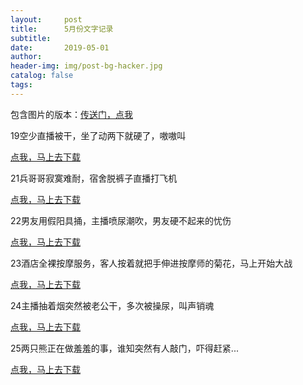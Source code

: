 ```yaml
---
layout:     post
title:      5月份文字记录
subtitle:   
date:       2019-05-01
author:     
header-img: img/post-bg-hacker.jpg
catalog: false
tags: 
---
```

包含图片的版本：[传送门，点我](https://zhibobb.github.io/2019/05/01/5%E6%9C%88%E4%BB%BD%E5%9B%BE%E7%89%87%E8%AE%B0%E5%BD%95/)

19空少直播被干，坐了动两下就硬了，嗷嗷叫

[点我，马上去下载](http://nullrefer.com/?http://u20283859.ctfile.net/fs/20283859-375191963)

21兵哥哥寂寞难耐，宿舍脱裤子直播打飞机

[点我，马上去下载](http://nullrefer.com/?http://u20283859.ctfile.net/fs/20283859-375393755)

22男友用假阳具捅，主播喷尿潮吹，男友硬不起来的忧伤

[点我，马上去下载](http://nullrefer.com/?http://u20283859.ctfile.net/fs/20283859-375421949)

23酒店全裸按摩服务，客人按着就把手伸进按摩师的菊花，马上开始大战

[点我，马上去下载](http://nullrefer.com/?http://u20283859.ctfile.net/fs/20283859-375491744)

24主播抽着烟突然被老公干，多次被操尿，叫声销魂

[点我，马上去下载](http://nullrefer.com/?http://u20283859.ctfile.net/fs/20283859-375657451)

25两只熊正在做羞羞的事，谁知突然有人敲门，吓得赶紧...

[点我，马上去下载](http://nullrefer.com/?http://u20283859.ctfile.net/fs/20283859-375748774)

